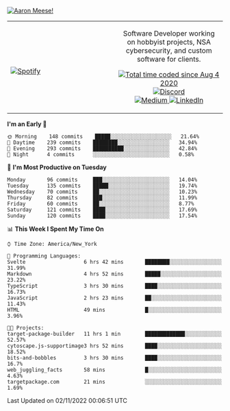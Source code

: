 [![Aaron Meese!](https://user-images.githubusercontent.com/17814535/88975338-a2aabf00-d27f-11ea-963f-8a19608716b4.png)](https://github.com/ajmeese7/readme-ascii "README ASCII")

<!-- Modified from project here: https://github.com/novatorem/novatorem -->
<table width="100%">
  <tr>
  <td width="50%">

&nbsp; <br> [![Spotify](https://ajmeese7.vercel.app/api/spotify)](https://open.spotify.com/user/ajmeese)

  </td>
  <td width="50%">
    <p align="center">
    Software Developer working on hobbyist projects, NSA cybersecurity, and custom software for clients.
    </p>
    <p align="center">
      <a href="https://wakatime.com/@f726891d-3b02-46cd-9b60-e8c59f9e2b14">
        <img src="https://wakatime.com/badge/user/f726891d-3b02-46cd-9b60-e8c59f9e2b14.svg" alt="Total time coded since Aug 4 2020" title="WakaTime" />
      </a>
      <a href="http://link.aaronmeese.com/discord">
        <img src="https://img.shields.io/badge/discord-ajmeese7%234835-369?style=flat-square&logo=discord&logoColor=white&color=purple" alt="Discord" title="Discord">
      </a>
      <br />
      <a href="https://link.aaronmeese.com/medium">
        <img src="https://img.shields.io/badge/medium-ajmeese7-1DB954?style=flat-square&logo=medium&logoColor=white" alt="Medium" title="Medium">
      </a>
      <a href="https://link.aaronmeese.com/linkedin">
        <img src="https://img.shields.io/badge/linkedIn-aaronmeese-1DB954?style=flat-square&logo=linkedin&logoColor=white&color=blue" alt="LinkedIn" title="LinkedIn">
      </a>
    </p>
  </td>

</table>

[//]: <> (The `&nbsp;` is to have Aphelion take up more space)

<!--START_SECTION:waka-->
**I'm an Early 🐤** 

```text
🌞 Morning    148 commits    █████░░░░░░░░░░░░░░░░░░░░   21.64% 
🌆 Daytime    239 commits    ████████░░░░░░░░░░░░░░░░░   34.94% 
🌃 Evening    293 commits    ██████████░░░░░░░░░░░░░░░   42.84% 
🌙 Night      4 commits      ░░░░░░░░░░░░░░░░░░░░░░░░░   0.58%

```
📅 **I'm Most Productive on Tuesday** 

```text
Monday       96 commits     ███░░░░░░░░░░░░░░░░░░░░░░   14.04% 
Tuesday      135 commits    █████░░░░░░░░░░░░░░░░░░░░   19.74% 
Wednesday    70 commits     ██░░░░░░░░░░░░░░░░░░░░░░░   10.23% 
Thursday     82 commits     ███░░░░░░░░░░░░░░░░░░░░░░   11.99% 
Friday       60 commits     ██░░░░░░░░░░░░░░░░░░░░░░░   8.77% 
Saturday     121 commits    ████░░░░░░░░░░░░░░░░░░░░░   17.69% 
Sunday       120 commits    ████░░░░░░░░░░░░░░░░░░░░░   17.54%

```


📊 **This Week I Spent My Time On** 

```text
⌚︎ Time Zone: America/New_York

💬 Programming Languages: 
Svelte                   6 hrs 42 mins       ████████░░░░░░░░░░░░░░░░░   31.99% 
Markdown                 4 hrs 52 mins       █████░░░░░░░░░░░░░░░░░░░░   23.22% 
TypeScript               3 hrs 30 mins       ████░░░░░░░░░░░░░░░░░░░░░   16.73% 
JavaScript               2 hrs 23 mins       ██░░░░░░░░░░░░░░░░░░░░░░░   11.43% 
HTML                     49 mins             █░░░░░░░░░░░░░░░░░░░░░░░░   3.96%

🐱‍💻 Projects: 
target-package-builder   11 hrs 1 min        █████████████░░░░░░░░░░░░   52.57% 
cytoscape.js-supportimage3 hrs 52 mins       ████░░░░░░░░░░░░░░░░░░░░░   18.52% 
bits-and-bobbles         3 hrs 30 mins       ████░░░░░░░░░░░░░░░░░░░░░   16.7% 
web_juggling_facts       58 mins             █░░░░░░░░░░░░░░░░░░░░░░░░   4.63% 
targetpackage.com        21 mins             ░░░░░░░░░░░░░░░░░░░░░░░░░   1.69%

```


 Last Updated on 02/11/2022 00:06:51 UTC
<!--END_SECTION:waka-->
